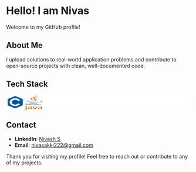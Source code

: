 # Hello! I am Nivas

Welcome to my GitHub profile!

## About Me

I upload solutions to real-world application problems and contribute to open-source projects with clean, well-documented code.

## Tech Stack
<div style="background-color:white; display:flex; align-items:center; padding:10;">
  <img src="./assets/c.svg" height="35" width="50" > <img src="./assets/java.svg" height="40" width="50" >
  
</div>

## Contact

- **LinkedIn**: [Nivash S](https://www.linkedin.com/in/nivas-subramani-65b470254)
- **Email**: nivasakki222@gmail.com

Thank you for visiting my profile! Feel free to reach out or contribute to any of my projects.
